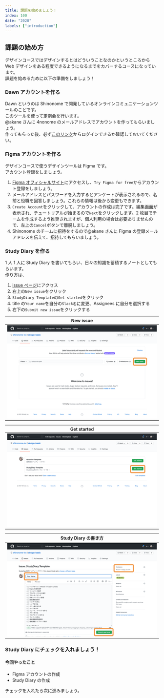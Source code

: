 ```yaml
---
title: 課題を始めましょう！
index: 100
date: "2020"
labels: ["introduction"]
---
```


## 課題の始め方

デザインコースではデザインするとはどういうことなのかというところから Web デザインをある程度できるようになるまでをカバーするコースになっています。  
課題を始めるために以下の準備をしましょう！

### Dawn アカウントを作る

Dawn というのは Shinonome で開発しているオンラインコミュニケーションツールのことです。  
このツールを使って定例会を行います。  
@akane さんに 4nonome のメールアドレスでアカウントを作ってもらいましょう。  
作ってもらった後、必ず[このリンク](https://dev.dawn.4nonome.com/729fd91a-0e17-4ad0-a108-77362b0963c9/signin)からログインできるか確認しておいてください。

### Figma アカウントを作る

デザインコースで使うデザインツールは Figma です。  
アカウント登録をしましょう。

1. [Figma オフィシャルサイト](https://www.figma.com/)にアクセスし、`Try Figma for free`からアカウント登録をしましょう。
2. メールアドレスとパスワードを入力するとアンケートが表示されるので、名前と役職を回答しましょう。これらの情報は後から変更もできます。
3. `Create Account`をクリックして、アカウントの作成は完了です。編集画面が表示され、チュートリアルが始まるので`Next`をクリックします。2 枚目でチームを作成するよう推奨されますが、個人利用の場合は必要ありませんので、左上の`Cancel`ボタンで離脱しましょう。
4. Shinonome のチームに招待をするので@akane さんに Figma の登録メールアドレスを伝えて、招待してもらいましょう。

### Study Diary を作る

1 人 1 人に Study Diary を書いてもらい、日々の知識を蓄積するノートとしてもらいます。  
作り方は、

1. [issue ページ](https://github.com/shinonome-inc/design-basic/issues)にアクセス
2. 右上の`New issue`をクリック
3. `StudyDiary Template`の`Get started`をクリック
4. title の`Your name`を自分の`Slack名`に変更、Assignees に自分を選択する
5. 右下の`Submit new issue`をクリックする

| New issue                    |
| ---------------------------- |
| ![New issue](./newIssue.png) |

| Get started                      |
| -------------------------------- |
| ![Get started](./getStarted.png) |

| Study Diary の書き方             |
| -------------------------------- |
| ![Study Diary](./hotToStart.png) |

### Study Diary にチェックを入れましょう！

#### 今回やったこと

- Figma アカウントの作成
- Study Diary の作成

チェックを入れたら次に進みましょう。
